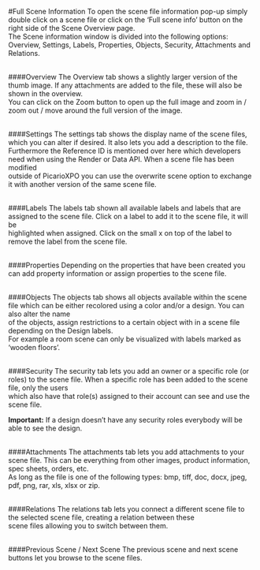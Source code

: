 #Full Scene Information
To open the scene file information pop-up simply double click on a scene file or click on the ‘Full scene info’ button on the right side of the Scene Overview page. <br>
The Scene information window is divided into the following options: Overview, Settings, Labels, Properties, Objects, Security, Attachments and Relations.
<br><br>

####Overview
The Overview tab shows a slightly larger version of the thumb image. If any attachments are added to the file, these will also be shown in the overview.<br>
 You can click on the Zoom button to open up the full image and zoom in / zoom out / move around the full version of the image.
<br><br>

####Settings
The settings tab shows the display name of the scene files, which you can alter if desired. It also lets you add a description to the file.<br>
 Furthermore the Reference ID is mentioned over here which developers need when using the Render or Data API. When a scene file has been modified<br>
  outside of PicarioXPO you can use the overwrite scene option to exchange it with another version of the same scene file.
<br><br>

####Labels
The labels tab shown all available labels and labels that are assigned to the scene file. Click on a label to add it to the scene file, it will be<br>
 highlighted when assigned. Click on the small x on top of the label to remove the label from the scene file.
<br><br>

####Properties
Depending on the properties that have been created you can add property information or assign properties to the scene file.
<br><br>

####Objects
The objects tab shows all objects available within the scene file which can be either recolored using a color and/or a design. You can also alter the name<br>
 of the objects, assign restrictions to a certain object with in a scene file depending on the Design labels. <br>
 For example a room scene can only be visualized with labels marked as ‘wooden floors’.
<br><br>

####Security
The security tab lets you add an owner or a specific role (or roles) to the scene file. When a specific role has been added to the scene file, only the users <br>
which also have that role(s) assigned to their account can see and use the scene file.

<b>Important:</b> If a design doesn’t have any security roles everybody will be able to see the design.
<br><br>

####Attachments
The attachments tab lets you add attachments to your scene file. This can be everything from other images, product information, spec sheets, orders, etc. <br>
As long as the file is one of the following types: bmp, tiff, doc, docx, jpeg, pdf, png, rar, xls, xlsx or zip.
<br><br>

####Relations
The relations tab lets you connect a different scene file to the selected scene file, creating a relation between these<br>
 scene files allowing you to switch between them.
<br><br>

####Previous Scene / Next Scene
The previous scene and next scene buttons let you browse to the scene files.
